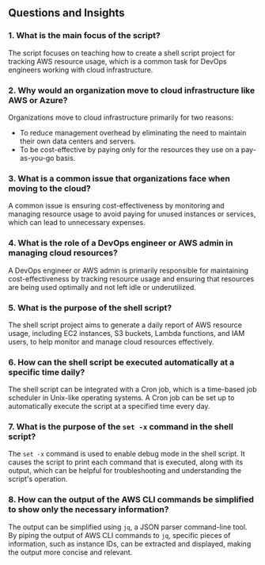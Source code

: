 ## Questions and Insights

### 1. What is the main focus of the script?
The script focuses on teaching how to create a shell script project for tracking AWS resource usage, which is a common task for DevOps engineers working with cloud infrastructure.

### 2. Why would an organization move to cloud infrastructure like AWS or Azure?
Organizations move to cloud infrastructure primarily for two reasons:
- To reduce management overhead by eliminating the need to maintain their own data centers and servers.
- To be cost-effective by paying only for the resources they use on a pay-as-you-go basis.

### 3. What is a common issue that organizations face when moving to the cloud?
A common issue is ensuring cost-effectiveness by monitoring and managing resource usage to avoid paying for unused instances or services, which can lead to unnecessary expenses.

### 4. What is the role of a DevOps engineer or AWS admin in managing cloud resources?
A DevOps engineer or AWS admin is primarily responsible for maintaining cost-effectiveness by tracking resource usage and ensuring that resources are being used optimally and not left idle or underutilized.

### 5. What is the purpose of the shell script?
The shell script project aims to generate a daily report of AWS resource usage, including EC2 instances, S3 buckets, Lambda functions, and IAM users, to help monitor and manage cloud resources effectively.

### 6. How can the shell script be executed automatically at a specific time daily?
The shell script can be integrated with a Cron job, which is a time-based job scheduler in Unix-like operating systems. A Cron job can be set up to automatically execute the script at a specified time every day.

### 7. What is the purpose of the `set -x` command in the shell script?
The `set -x` command is used to enable debug mode in the shell script. It causes the script to print each command that is executed, along with its output, which can be helpful for troubleshooting and understanding the script's operation.

### 8. How can the output of the AWS CLI commands be simplified to show only the necessary information?
The output can be simplified using `jq`, a JSON parser command-line tool. By piping the output of AWS CLI commands to `jq`, specific pieces of information, such as instance IDs, can be extracted and displayed, making the output more concise and relevant.
